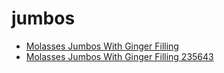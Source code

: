 # jumbos

 * [Molasses Jumbos With Ginger Filling](../../index/m/molasses-jumbos-with-ginger-filling-235643.json)
 * [Molasses Jumbos With Ginger Filling 235643](../../index/m/molasses-jumbos-with-ginger-filling-235643.json)
